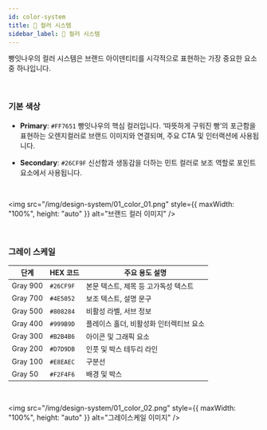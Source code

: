 ```yaml
---
id: color-system
title: 🎨 컬러 시스템
sidebar_label: 🎨 컬러 시스템
---
```


빵잇나우의 컬러 시스템은 브랜드 아이덴티티를 시각적으로 표현하는 가장 중요한 요소 중 하나입니다.

<br/>

### 기본 색상

* **Primary**: `#FF7651`
  빵잇나우의 핵심 컬러입니다. ‘따뜻하게 구워진 빵’의 포근함을 표현하는 오렌지컬러로 브랜드 이미지와 연결되며, 주요 CTA 및 인터랙션에 사용됩니다.

* **Secondary**: `#26CF9F`
  신선함과 생동감을 더하는 민트 컬러로 보조 역할로 포인트 요소에서 사용됩니다.

<br/>

<img
  src="/img/design-system/01_color_01.png"
  style={{ maxWidth: "100%", height: "auto" }}
  alt="브랜드 컬러 이미지" />
  
<br/>


### 그레이 스케일

| 단계       | HEX 코드    | 주요 용도 설명       |
| -------- | --------- | ----------- |
| Gray 900 | `#26CF9F` | 본문 텍스트, 제목 등 고가독성 텍스트 |
| Gray 700 | `#4E5052` | 보조 텍스트, 설명 문구 |
| Gray 500 | `#808284` | 비활성 라벨, 서브 정보 |
| Gray 400 | `#999B9D` | 플레이스 홀더, 비활성화 인터렉티브 요소 |
| Gray 300 | `#B2B4B6` | 아이콘 및 그래픽 요소 |
| Gray 200 | `#D7D9DB` | 인풋 및 박스 테두리 라인 |
| Gray 100 | `#E8EAEC` | 구분선 |
| Gray 50  | `#F2F4F6` | 배경 및 박스 |

<br/>

<img
  src="/img/design-system/01_color_02.png"
  style={{ maxWidth: "100%", height: "auto" }}
  alt="그레이스케일 이미지" />
